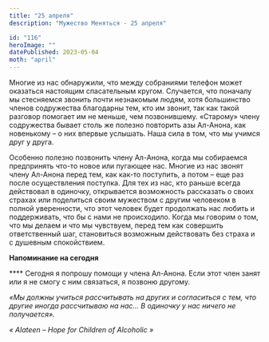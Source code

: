 ```yaml
---
title: "25 апреля"
description: "Мужество Меняться - 25 апреля"

id: "116"
heroImage: ""
datePublished: 2023-05-04
moth: "april"
---
```


Многие из нас обнаружили, что между собраниями телефон может оказаться
настоящим спасательным кругом. Случается, что поначалу мы стесняемся звонить
почти незнакомым людям, хотя большинство членов содружества благодарны тем,
кто им звонит, так как такой разговор помогает им не меньше, чем позвонившему.
«Старому» члену содружества бывает столь же полезно повторить азы Ал-Анона,
как новенькому – о них впервые услышать. Наша сила в том, что мы учимся друг у
друга.

Особенно полезно позвонить члену Ал-Анона, когда мы собираемся предпринять
что-то новое или пугающее нас. Многие из нас звонят члену Ал-Анона перед тем,
как как-то поступить, а потом – еще раз после осуществления поступка. Для тех
из нас, кто раньше всегда действовал в одиночку, открывается возможность
рассказать о своих страхах или поделиться своим мужеством с другим человеком в
полной уверенности, что этот человек будет продолжать нас любить и
поддерживать, что бы с нами не происходило. Когда мы говорим о том, что мы
делаем и что мы чувствуем, перед тем как совершить ответственный шаг,
становиться возможным действовать без страха и с душевным спокойствием.

**Напоминание на сегодня**

\*\*\*\* Сегодня я попрошу помощи у члена Ал-Анона. Если этот член занят или я не
смогу с ним связаться, я позвоню другому.

_«Мы должны учиться рассчитывать на других и согласиться с тем, что другие
иногда рассчитываю на нас… В одиночку у нас ничего не получается»._

_«_ _Alateen_ _–_ _Hope_ _for_ _Children_ _of_ _Alcoholic_ _»_
